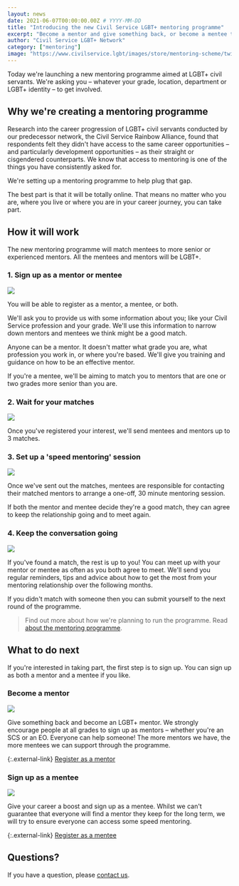 ```yaml
---
layout: news
date: 2021-06-07T00:00:00.00Z # YYYY-MM-DD
title: "Introducing the new Civil Service LGBT+ mentoring programme"
excerpt: "Become a mentor and give something back, or become a mentee to give your career a boost."
author: "Civil Service LGBT+ Network"
category: ["mentoring"]
image: "https://www.civilservice.lgbt/images/store/mentoring-scheme/twitter-timeline--mentoring-for-lgbt-civil-servants.png"
---
```


Today we're launching a new mentoring programme aimed at LGBT+ civil servants. We're asking you – whatever your grade, location, department or LGBT+ identity – to get involved.

## Why we're creating a mentoring programme

Research into the career progression of LGBT+ civil servants conducted by our predecessor network, the Civil Service Rainbow Alliance, found that respondents felt they didn't have access to the same career opportunities – and particularly development opportunities – as their straight or cisgendered counterparts. We know that access to mentoring is one of the things you have consistently asked for.

We're setting up a mentoring programme to help plug that gap.

The best part is that it will be totally online. That means no matter who you are, where you live or where you are in your career journey, you can take part.

## How it will work

The new mentoring programme will match mentees to more senior or experienced mentors. All the mentees and mentors will be LGBT+.

### 1. Sign up as a mentor or mentee

![](https://www.civilservice.lgbt/images/store/mentoring-scheme/website-explainer-1.png)

You will be able to register as a mentor, a mentee, or both.

We'll ask you to provide us with some information about you; like your Civil Service profession and your grade. We'll use this information to narrow down mentors and mentees we think might be a good match.

Anyone can be a mentor. It doesn't matter what grade you are, what profession you work in, or where you're based. We'll give you training and guidance on how to be an effective mentor.

If you're a mentee, we'll be aiming to match you to mentors that are one or two grades more senior than you are.

### 2. Wait for your matches

![](https://www.civilservice.lgbt/images/store/mentoring-scheme/website-explainer-2.png)

Once you've registered your interest, we'll send mentees and mentors up to 3 matches.

### 3. Set up a 'speed mentoring' session

![](https://www.civilservice.lgbt/images/store/mentoring-scheme/website-explainer-3.png)

Once we've sent out the matches, mentees are responsible for contacting their matched mentors to arrange a one-off, 30 minute mentoring session.

If both the mentor and mentee decide they're a good match, they can agree to keep the relationship going and to meet again.

### 4. Keep the conversation going

![](https://www.civilservice.lgbt/images/store/mentoring-scheme/website-explainer-4.png)

If you've found a match, the rest is up to you! You can meet up with your mentor or mentee as often as you both agree to meet. We'll send you regular reminders, tips and advice about how to get the most from your mentoring relationship over the following months.

If you didn't match with someone then you can submit yourself to the next round of the programme.

> Find out more about how we're planning to run the programme.
> Read [about the mentoring programme](/publication/about-our-mentoring-programme).

## What to do next

If you're interested in taking part, the first step is to sign up. You can sign up as both a mentor and a mentee if you like.

### Become a mentor

![](https://www.civilservice.lgbt/images/store/mentoring-scheme/twitter-timeline--become-a-mentor.png)

Give something back and become an LGBT+ mentor. We strongly encourage people at all grades to sign up as mentors – whether you're an SCS or an EO. Everyone can help someone! The more mentors we have, the more mentees we can support through the programme.

{:.external-link}
[Register as a mentor](https://www.civilservice.lgbt/publication/register-as-a-mentor)

### Sign up as a mentee

![](https://www.civilservice.lgbt/images/store/mentoring-scheme/twitter-timeline--find-a-mentor.png)

Give your career a boost and sign up as a mentee. Whilst we can't guarantee that everyone will find a mentor they keep for the long term, we will try to ensure everyone can access some speed mentoring.

{:.external-link}
[Register as a mentee](https://www.civilservice.lgbt/publication/register-as-a-mentee)

## Questions?

If you have a question, please [contact us](/about/contact-us).
